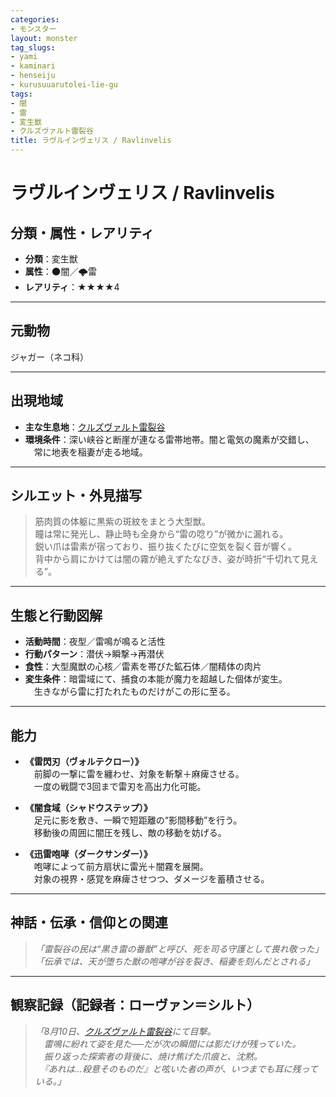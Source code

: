 ```yaml
---
categories:
- モンスター
layout: monster
tag_slugs:
- yami
- kaminari
- henseiju
- kurusuuarutolei-lie-gu
tags:
- 闇
- 雷
- 変生獣
- クルズヴァルト雷裂谷
title: ラヴルインヴェリス / Ravlinvelis
---
```


# ラヴルインヴェリス / Ravlinvelis

## 分類・属性・レアリティ

* **分類**：変生獣  
* **属性**：🌑闇／🌩雷  
* **レアリティ**：★★★★4

---

## 元動物

ジャガー（ネコ科）

---

## 出現地域

* **主な生息地**：[クルズヴァルト雷裂谷](../place/kruzvalt_thunderchasm.md)  
* **環境条件**：深い峡谷と断崖が連なる雷帯地帯。闇と電気の魔素が交錯し、  
　常に地表を稲妻が走る地域。

---

## シルエット・外見描写

> 筋肉質の体躯に黒紫の斑紋をまとう大型獣。  
> 瞳は常に発光し、静止時も全身から“雷の唸り”が微かに漏れる。  
> 鋭い爪は雷素が宿っており、振り抜くたびに空気を裂く音が響く。  
> 背中から肩にかけては闇の霧が絶えずたなびき、姿が時折“千切れて見える”。

---

## 生態と行動図解

* **活動時間**：夜型／雷鳴が鳴ると活性  
* **行動パターン**：潜伏→瞬撃→再潜伏  
* **食性**：大型魔獣の心核／雷素を帯びた鉱石体／闇精体の肉片  
* **変生条件**：暗雷域にて、捕食の本能が魔力を超越した個体が変生。  
　生きながら雷に打たれたものだけがこの形に至る。

---

## 能力

* **《雷閃刃（ヴォルテクロー）》**  
　前脚の一撃に雷を纏わせ、対象を斬撃＋麻痺させる。  
　一度の戦闘で3回まで雷刃を高出力化可能。

* **《闇食域（シャドウステップ）》**  
　足元に影を敷き、一瞬で短距離の“影間移動”を行う。  
　移動後の周囲に闇圧を残し、敵の移動を妨げる。

* **《迅雷咆哮（ダークサンダー）》**  
　咆哮によって前方扇状に雷光＋闇霧を展開。  
　対象の視界・感覚を麻痺させつつ、ダメージを蓄積させる。

---

## 神話・伝承・信仰との関連

> *「雷裂谷の民は“黒き雷の番獣”と呼び、死を司る守護として畏れ敬った」*  
> *「伝承では、天が堕ちた獣の咆哮が谷を裂き、稲妻を刻んだとされる」*

---

## 観察記録（記録者：ローヴァン＝シルト）

> *「8月10日、[クルズヴァルト雷裂谷](../place/kruzvalt_thunderchasm.md)にて目撃。  
　雷鳴に紛れて姿を見た──だが次の瞬間には影だけが残っていた。  
　振り返った探索者の背後に、焼け焦げた爪痕と、沈黙。  
　『あれは…殺意そのものだ』と呟いた者の声が、いつまでも耳に残っている。」*